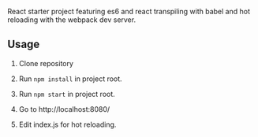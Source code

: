 React starter project featuring es6 and react transpiling with babel and hot reloading with the webpack dev server.

## Usage

1. Clone repository

2. Run ```npm install``` in project root.

3. Run ```npm start``` in project root.

4. Go to http://localhost:8080/

5. Edit index.js for hot reloading.
